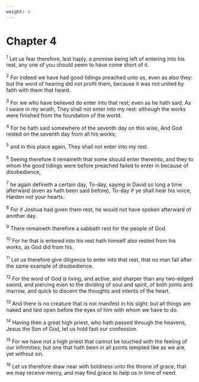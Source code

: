 ```yaml
---
weight: 4
---
```


# Chapter 4

<sup>1</sup> Let us fear therefore, lest haply, a promise being left of entering into his rest, any one of you should seem to have come short of it. 

<sup>2</sup> For indeed we have had good tidings preached unto us, even as also they: but the word of hearing did not profit them, because it was not united by faith with them that heard. 

<sup>3</sup> For we who have believed do enter into that rest; even as he hath said, As I sware in my wrath, They shall not enter into my rest: although the works were finished from the foundation of the world. 

<sup>4</sup> For he hath said somewhere of the seventh day on this wise, And God rested on the seventh day from all his works; 

<sup>5</sup> and in this place again, They shall not enter into my rest. 

<sup>6</sup> Seeing therefore it remaineth that some should enter thereinto, and they to whom the good tidings were before preached failed to enter in because of disobedience, 

<sup>7</sup> he again defineth a certain day, To-day, saying in David so long a time afterward (even as hath been said before), To-day if ye shall hear his voice, Harden not your hearts. 

<sup>8</sup> For if Joshua had given them rest, he would not have spoken afterward of another day. 

<sup>9</sup> There remaineth therefore a sabbath rest for the people of God. 

<sup>10</sup> For he that is entered into his rest hath himself also rested from his works, as God did from his. 

<sup>11</sup> Let us therefore give diligence to enter into that rest, that no man fall after the same example of disobedience. 

<sup>12</sup> For the word of God is living, and active, and sharper than any two-edged sword, and piercing even to the dividing of soul and spirit, of both joints and marrow, and quick to discern the thoughts and intents of the heart. 

<sup>13</sup> And there is no creature that is not manifest in his sight: but all things are naked and laid open before the eyes of him with whom we have to do. 

<sup>14</sup> Having then a great high priest, who hath passed through the heavens, Jesus the Son of God, let us hold fast our confession. 

<sup>15</sup> For we have not a high priest that cannot be touched with the feeling of our infirmities; but one that hath been in all points tempted like as we are, yet without sin. 

<sup>16</sup> Let us therefore draw near with boldness unto the throne of grace, that we may receive mercy, and may find grace to help us in time of need. 


